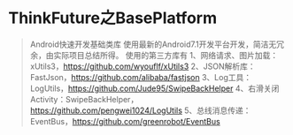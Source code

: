 # ThinkFuture之BasePlatform
> Android快速开发基础类库
    使用最新的Android7.1开发平台开发，简洁无冗余，由实际项目总结所得。
> 使用的第三方库有
    1、网络请求、图片加载：xUtils3，<https://github.com/wyouflf/xUtils3>
    2、JSON解析库：FastJson，<https://github.com/alibaba/fastjson>
    3、Log工具：LogUtils，<https://github.com/Jude95/SwipeBackHelper>
    4、右滑关闭Activity：SwipeBackHelper，<https://github.com/pengwei1024/LogUtils>
    5、总线消息传递：EventBus，<https://github.com/greenrobot/EventBus>
